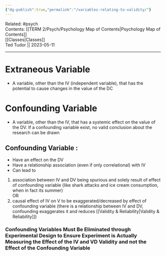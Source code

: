 ```yaml
---
{"dg-publish":true,"permalink":"/variables-relating-to-validity/"}
---
```


Related: #psych  
Contents: [[TERM 2/Psych/Psychology Map of Contents\|Psychology Map of Contents]]  
[[Classes\|Classes]]  
Ted Tudor || 2023-05-11
***

# Extraneous Variable

- A variable, other than the IV (independent variable), that has the potential to cause changes in the value of the DC

# Confounding Variable

- A variable, other than the IV, that has a systemic effect on the value of the DV. If a confounding variable exist, no valid conclusion about the research can be drawn 

## Confounding Variable :

- Have an effect on the DV
- Have a relationship association (even if only correlational) with IV
- Can lead to 
1. association between IV and DV being spurious and solely result of effect of confounding variable (like shark attacks and ice cream consumption, when in fact its summer)  
OR
2. causal effect of IV on V to be exaggerated/decreased by effect of confounding variable (there is a relationship between IV and DV, confounding exaggerates it and reduces [[Validity & Reliability\|Validity & Reliability]])

### Confounding Variables Must Be Eliminated through Experimental Design to Ensure Experiment is Actually Measuring the Effect of the IV and VD Validity and not the Effect of the Confounding Variable